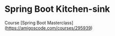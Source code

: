 # Spring Boot Kitchen-sink

Course [Spring Boot Masterclass] (https://amigoscode.com/courses/295939)
